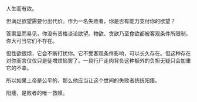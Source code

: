 人生而有欲。

但满足欲望需要付出代价。作为一名失败者，你是否有能力支付你的欲望？

答案显而易见，你没有资格谈论欲望。物欲、贪欲乃至食欲都被客观条件所限制，你大可当它们不存在。

但性欲很烦，它会不断打扰你。它不受客观条件影响，可以长久存在。但这种存在对你而言仅仅只是徒增烦恼罢了。一具行尸走肉背负这种额外的负担无疑只会加重它的不幸。

所以如果上帝是公平的，那么他应当让这个世间的失败者统统阳痿。

阳痿，是败者的唯一救赎。
